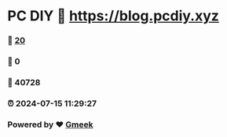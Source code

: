 # PC DIY :link: https://blog.pcdiy.xyz 
### :page_facing_up: [20](https://blog.pcdiy.xyz/tag.html) 
### :speech_balloon: 0 
### :hibiscus: 40728 
### :alarm_clock: 2024-07-15 11:29:27 
### Powered by :heart: [Gmeek](https://github.com/Meekdai/Gmeek)
